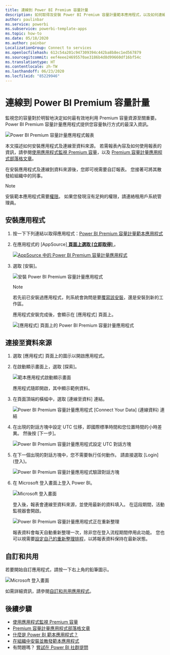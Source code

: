 ```yaml
---
title: 連線到 Power BI Premium 容量計量
description: 如何取得及安裝 Power BI Premium 容量計量範本應用程式，以及如何連線到資料
author: paulinbar
ms.service: powerbi
ms.subservice: powerbi-template-apps
ms.topic: how-to
ms.date: 05/18/2020
ms.author: painbar
LocalizationGroup: Connect to services
ms.openlocfilehash: 612c54a201c947309394c442ba8b8ec1ed567879
ms.sourcegitcommit: eef4eee24695570ae3186b4d8d99660df16bf54c
ms.translationtype: HT
ms.contentlocale: zh-TW
ms.lasthandoff: 06/23/2020
ms.locfileid: "85229946"
---
```

# <a name="connect-to-power-bi-premium-capacity-metrics"></a>連線到 Power BI Premium 容量計量
監視您的容量對於明智地決定如何最有效地利用 Premium 容量資源至關重要。 Power BI Premium 容量計量應用程式提供您容量執行方式的最深入資訊。

![Power BI Premium 容量計量應用程式報表](media/service-connect-to-pbi-premium-capacity-metrics/service-pbi-premium-capacity-metrics-app-report.png)

本文描述如何安裝應用程式及連線至資料來源。 若需報表內容及如何使用報表的資訊，請參閱[使用應用程式監視 Premium 容量](../service-admin-premium-monitor-capacity.md)，以及 [Premium 容量計量應用程式部落格文章](https://powerbi.microsoft.com/blog/premium-capacity-metrics-app-new-health-center-with-kpis-to-explore-relevant-metrics-and-steps-to-mitigate-issues/)。

在安裝應用程式及連線到資料來源後，您即可視需要自訂報表。 您接著可將其散發給組織中的同事。

> [!NOTE]
> 安裝範本應用程式需要[權限](./service-template-apps-install-distribute.md#prerequisites)。 如果您發現沒有足夠的權限，請連絡租用戶系統管理員。

## <a name="install-the-app"></a>安裝應用程式

1. 按一下下列連結以取得應用程式：[Power BI Premium 容量計量範本應用程式](https://app.powerbi.com/groups/me/getapps/services/pbi_pcmm.capacity-metrics-dxt)

1. 在應用程式的 [AppSource][ **頁面上選取 [立即取得]** ](https://app.powerbi.com/groups/me/getapps/services/pbi_pcmm.capacity-metrics-dxt)。

    [![AppSource 中的 Power BI Premium 容量計量應用程式](media/service-connect-to-pbi-premium-capacity-metrics/service-pbi-premium-capacity-metrics-app-appsource-get-it-now.png)](https://app.powerbi.com/groups/me/getapps/services/pbi_pcmm.capacity-metrics-dxt)

1. 選取 [安裝]。 

    ![安裝 Power BI Premium 容量計量應用程式](media/service-connect-to-pbi-premium-capacity-metrics/service-pbi-premium-capacity-metric-select-install.png)

    > [!NOTE]
    > 若先前已安裝過應用程式，則系統會詢問是要[覆寫該安裝](./service-template-apps-install-distribute.md#update-a-template-app)，還是安裝到新的工作區。

    應用程式安裝完成後，會顯示在 [應用程式] 頁面上。

   ![[應用程式] 頁面上的 Power BI Premium 容量計量應用程式](media/service-connect-to-pbi-premium-capacity-metrics/service-pbi-premium-capacity-metrics-app-apps-page-icon.png)

## <a name="connect-to-data-sources"></a>連接至資料來源

1. 選取 [應用程式] 頁面上的圖示以開啟應用程式。

1. 在啟動顯示畫面上，選取 [探索]。

   ![範本應用程式啟動顯示畫面](media/service-connect-to-pbi-premium-capacity-metrics/service-pbi-premium-capacity-metrics-app-splash-screen.png)

   應用程式隨即開啟，其中顯示範例資料。

1. 在頁面頂端的橫幅中，選取 [連線至資料] 連結。

   ![Power BI Premium 容量計量應用程式 [Connect Your Data] \(連線資料\) 連結](media/service-connect-to-pbi-premium-capacity-metrics/service-pbi-premium-capacity-metrics-app-connect-data.png)

1. 在出現的對話方塊中設定 UTC 位移，即國際標準時間和您位置時間的小時差異。 然後按 [下一步]。
  
   ![Power BI Premium 容量計量應用程式設定 UTC 對話方塊](media/service-connect-to-pbi-premium-capacity-metrics/service-pbi-premium-capacity-metrics-app-setutc-dialog.png)

1. 在下一個出現的對話方塊中，您不需要執行任何動作。 請直接選取 [Login] \(登入\)。

   ![Power BI Premium 容量計量應用程式驗證對話方塊](media/service-connect-to-pbi-premium-capacity-metrics/service-pbi-premium-capacity-metrics-app-authentication-dialog.png)

1. 在 Microsoft 登入畫面上登入 Power BI。

   ![Microsoft 登入畫面](media/service-connect-to-pbi-premium-capacity-metrics/service-pbi-premium-capacity-metrics-app-microsoft-login.png)

   登入後，報表會連線至資料來源，並使用最新的資料填入。 在這段期間，活動監視器會開啟。

   ![Power BI Premium 容量計量應用程式正在重新整理](media/service-connect-to-pbi-premium-capacity-metrics/service-pbi-premium-capacity-metrics-app-refresh-monitor.png)

   報表資料會每天自動重新整理一次，除非您在登入流程期間停用此功能。 您也可以視需要[設定自己的重新整理排程](./refresh-scheduled-refresh.md)，以將報表資料保持在最新狀態。

## <a name="customize-and-share"></a>自訂和共用

若要開始自訂應用程式，請按一下右上角的鉛筆圖示。

 ![Microsoft 登入畫面](media/service-connect-to-pbi-premium-capacity-metrics/service-pbi-premium-capacity-metrics-app-customize.png)

如需詳細資訊，請參閱[自訂和共用應用程式](./service-template-apps-install-distribute.md#customize-and-share-the-app)。

## <a name="next-steps"></a>後續步驟
* [使用應用程式監視 Premium 容量](../admin/service-admin-premium-monitor-capacity.md)
* [Premium 容量計量應用程式部落格文章](https://powerbi.microsoft.com/blog/premium-capacity-metrics-app-new-health-center-with-kpis-to-explore-relevant-metrics-and-steps-to-mitigate-issues/)
* [什麼是 Power BI 範本應用程式？](./service-template-apps-overview.md)
* [在組織中安裝並散發範本應用程式](./service-template-apps-install-distribute.md)
* 有問題嗎？ [嘗試在 Power BI 社群提問](https://community.powerbi.com/)